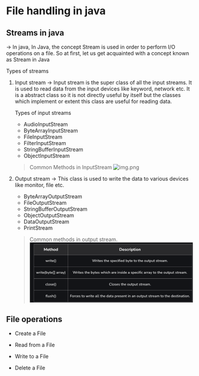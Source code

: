 # File handling in java
## Streams in java
-> In java, In Java, the concept Stream is used in order to perform I/O operations on a file. So at first, let us get acquainted with a concept known as Stream in Java


Types of streams
1. Input stream
    -> Input stream is the super class of all the input streams. It is used to read data from the input devices like keyword, network etc. It is a abstract class  so it is not directly useful by itself but the classes which implement or extent this class are useful for reading data.
   
   Types of input streams

    * AudioInputStream
    * ByteArrayInputStream
    * FileInputStream
    * FilterInputStream
    * StringBufferInputStream
    * ObjectInputStream
   
   > Common Methods in InputStream 
   ![img.png](img.png)
4. Output stream
    -> This class is used to write the data to various devices like monitor, file etc.
   * ByteArrayOutputStream
   * FileOutputStream
   * StringBufferOutputStream
   * ObjectOutputStream
   * DataOutputStream
   * PrintStream
   
    >Common methods in output stream.
    ![img_1.png](img_1.png)
   
## File operations
* Create a File
 
* Read from a File
* Write to a File
* Delete a File


